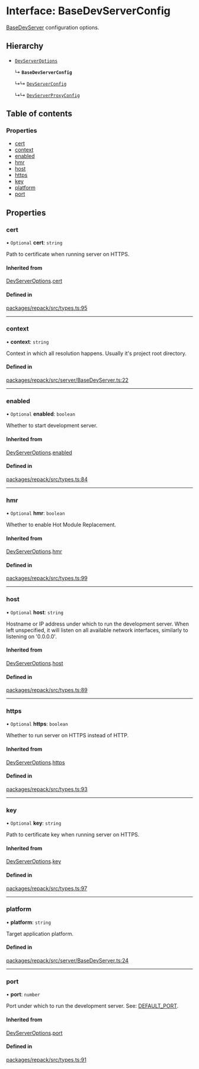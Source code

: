 # Interface: BaseDevServerConfig

[BaseDevServer](../classes/BaseDevServer.md) configuration options.

## Hierarchy

- [`DevServerOptions`](./DevServerOptions.md)

  ↳ **`BaseDevServerConfig`**

  ↳↳ [`DevServerConfig`](./DevServerConfig.md)

  ↳↳ [`DevServerProxyConfig`](./DevServerProxyConfig.md)

## Table of contents

### Properties

- [cert](./BaseDevServerConfig.md#cert)
- [context](./BaseDevServerConfig.md#context)
- [enabled](./BaseDevServerConfig.md#enabled)
- [hmr](./BaseDevServerConfig.md#hmr)
- [host](./BaseDevServerConfig.md#host)
- [https](./BaseDevServerConfig.md#https)
- [key](./BaseDevServerConfig.md#key)
- [platform](./BaseDevServerConfig.md#platform)
- [port](./BaseDevServerConfig.md#port)

## Properties

### cert

• `Optional` **cert**: `string`

Path to certificate when running server on HTTPS.

#### Inherited from

[DevServerOptions](./DevServerOptions.md).[cert](./DevServerOptions.md#cert)

#### Defined in

[packages/repack/src/types.ts:95](https://github.com/callstack/repack/blob/a78f6b9/packages/repack/src/types.ts#L95)

___

### context

• **context**: `string`

Context in which all resolution happens. Usually it's project root directory.

#### Defined in

[packages/repack/src/server/BaseDevServer.ts:22](https://github.com/callstack/repack/blob/a78f6b9/packages/repack/src/server/BaseDevServer.ts#L22)

___

### enabled

• `Optional` **enabled**: `boolean`

Whether to start development server.

#### Inherited from

[DevServerOptions](./DevServerOptions.md).[enabled](./DevServerOptions.md#enabled)

#### Defined in

[packages/repack/src/types.ts:84](https://github.com/callstack/repack/blob/a78f6b9/packages/repack/src/types.ts#L84)

___

### hmr

• `Optional` **hmr**: `boolean`

Whether to enable Hot Module Replacement.

#### Inherited from

[DevServerOptions](./DevServerOptions.md).[hmr](./DevServerOptions.md#hmr)

#### Defined in

[packages/repack/src/types.ts:99](https://github.com/callstack/repack/blob/a78f6b9/packages/repack/src/types.ts#L99)

___

### host

• `Optional` **host**: `string`

Hostname or IP address under which to run the development server.
When left unspecified, it will listen on all available network interfaces, similarly to listening on '0.0.0.0'.

#### Inherited from

[DevServerOptions](./DevServerOptions.md).[host](./DevServerOptions.md#host)

#### Defined in

[packages/repack/src/types.ts:89](https://github.com/callstack/repack/blob/a78f6b9/packages/repack/src/types.ts#L89)

___

### https

• `Optional` **https**: `boolean`

Whether to run server on HTTPS instead of HTTP.

#### Inherited from

[DevServerOptions](./DevServerOptions.md).[https](./DevServerOptions.md#https)

#### Defined in

[packages/repack/src/types.ts:93](https://github.com/callstack/repack/blob/a78f6b9/packages/repack/src/types.ts#L93)

___

### key

• `Optional` **key**: `string`

Path to certificate key when running server on HTTPS.

#### Inherited from

[DevServerOptions](./DevServerOptions.md).[key](./DevServerOptions.md#key)

#### Defined in

[packages/repack/src/types.ts:97](https://github.com/callstack/repack/blob/a78f6b9/packages/repack/src/types.ts#L97)

___

### platform

• **platform**: `string`

Target application platform.

#### Defined in

[packages/repack/src/server/BaseDevServer.ts:24](https://github.com/callstack/repack/blob/a78f6b9/packages/repack/src/server/BaseDevServer.ts#L24)

___

### port

• **port**: `number`

Port under which to run the development server. See: [DEFAULT_PORT](../variables/DEFAULT_PORT.md).

#### Inherited from

[DevServerOptions](./DevServerOptions.md).[port](./DevServerOptions.md#port)

#### Defined in

[packages/repack/src/types.ts:91](https://github.com/callstack/repack/blob/a78f6b9/packages/repack/src/types.ts#L91)
